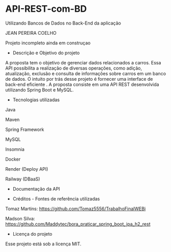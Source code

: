 # API-REST-com-BD
 Utilizando Bancos de Dados no Back-End da aplicação


JEAN PEREIRA COELHO


Projeto incompleto ainda em construçao 


- Descrição e Objetivo do projeto

A proposta tem o objetivo de gerenciar dados relacionados a carros. Essa API possibilita a realização de diversas operações, como adição, atualização, exclusão e consulta de informações sobre carros em um banco de dados. O intuito por trás desse projeto é fornecer uma interface de back-end eficiente .
A proposta consiste em uma API REST desenvolvida utilizando Spring Boot e MySQL.


- Tecnologias utilizadas 


Java


Maven


Spring Framework


MySQL


Insomnia


Docker


Render (Deploy API)


Railway (DBaaS)



- Documentação da API


- Créditos - Fontes de referência utilizadas


Tomaz Martins: https://github.com/Tomaz5556/TrabalhoFinalWEBi

Madson Silva: https://github.com/Maddytec/bora_praticar_spring_boot_jpa_h2_rest


- Licença do projeto


Esse projeto está sob a licença MIT.